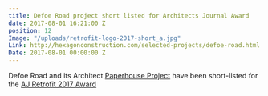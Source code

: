 ```yaml
---
title: Defoe Road project short listed for Architects Journal Award
date: 2017-08-01 16:21:00 Z
position: 12
Image: "/uploads/retrofit-logo-2017-short_a.jpg"
Link: http://hexagonconstruction.com/selected-projects/defoe-road.html
Date: 2017-08-01 00:00:00 Z
---
```


Defoe Road and its Architect [Paperhouse Project](https://www.paperhouseproject.co.uk/) have been short-listed for the [AJ Retrofit 2017 Award](https://retrofit.architectsjournal.co.uk/)